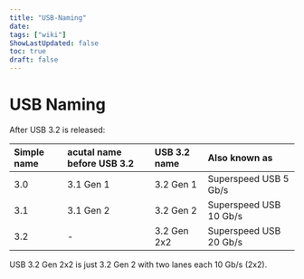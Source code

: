 ```yaml
---
title: "USB-Naming"
date: 
tags: ["wiki"]
ShowLastUpdated: false
toc: true
draft: false
---
```


# USB Naming

After USB 3.2 is released: 

Simple name | acutal name before USB 3.2 | USB 3.2 name | Also known as
:--|:--|:--|:--
3.0 | 3.1 Gen 1 | 3.2 Gen 1 | Superspeed USB 5 Gb/s
3.1 | 3.1 Gen 2 | 3.2 Gen 2 | Superspeed USB 10 Gb/s
3.2 | -         | 3.2 Gen 2x2 | Superspeed USB 20 Gb/s

USB 3.2 Gen 2x2 is just 3.2 Gen 2 with two lanes each 10 Gb/s (2x2).
